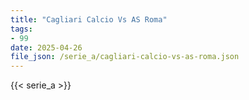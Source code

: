 ```yaml
---
title: "Cagliari Calcio Vs AS Roma"
tags:
- 99
date: 2025-04-26
file_json: /serie_a/cagliari-calcio-vs-as-roma.json
---
```


{{< serie_a >}}

